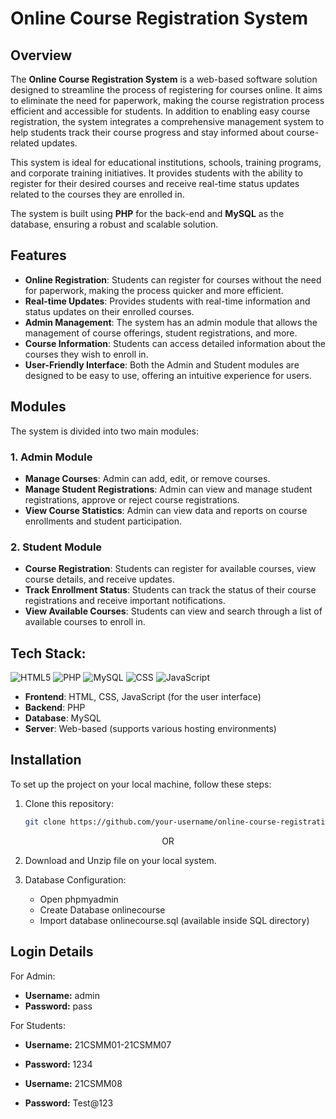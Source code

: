 # Online Course Registration System

## Overview

The **Online Course Registration System** is a web-based software solution designed to streamline the process of registering for courses online. It aims to eliminate the need for paperwork, making the course registration process efficient and accessible for students. In addition to enabling easy course registration, the system integrates a comprehensive management system to help students track their course progress and stay informed about course-related updates.

This system is ideal for educational institutions, schools, training programs, and corporate training initiatives. It provides students with the ability to register for their desired courses and receive real-time status updates related to the courses they are enrolled in.

The system is built using **PHP** for the back-end and **MySQL** as the database, ensuring a robust and scalable solution.

## Features

- **Online Registration**: Students can register for courses without the need for paperwork, making the process quicker and more efficient.
- **Real-time Updates**: Provides students with real-time information and status updates on their enrolled courses.
- **Admin Management**: The system has an admin module that allows the management of course offerings, student registrations, and more.
- **Course Information**: Students can access detailed information about the courses they wish to enroll in.
- **User-Friendly Interface**: Both the Admin and Student modules are designed to be easy to use, offering an intuitive experience for users.
  
## Modules

The system is divided into two main modules:

### 1. Admin Module
- **Manage Courses**: Admin can add, edit, or remove courses.
- **Manage Student Registrations**: Admin can view and manage student registrations, approve or reject course registrations.
- **View Course Statistics**: Admin can view data and reports on course enrollments and student participation.

### 2. Student Module
- **Course Registration**: Students can register for available courses, view course details, and receive updates.
- **Track Enrollment Status**: Students can track the status of their course registrations and receive important notifications.
- **View Available Courses**: Students can view and search through a list of available courses to enroll in.

## Tech Stack:

![HTML5](https://img.shields.io/badge/html5-%23E34F26.svg?style=for-the-badge&logo=html5&logoColor=white) ![PHP](https://img.shields.io/badge/php-%23777BB4.svg?style=for-the-badge&logo=php&logoColor=white) ![MySQL](https://img.shields.io/badge/mysql-4479A1.svg?style=for-the-badge&logo=mysql&logoColor=white)  ![CSS](https://img.shields.io/badge/css-%231572B6.svg?style=for-the-badge&logo=css3&logoColor=white) ![JavaScript](https://img.shields.io/badge/javascript-%23F7DF1E.svg?style=for-the-badge&logo=javascript&logoColor=black)

- **Frontend**: HTML, CSS, JavaScript (for the user interface)
- **Backend**: PHP
- **Database**: MySQL
- **Server**: Web-based (supports various hosting environments)

## Installation

To set up the project on your local machine, follow these steps:

1. Clone this repository:
   ```bash
   git clone https://github.com/your-username/online-course-registration-system.git

<div align="center">
    OR
</div>

2. Download and Unzip file on your local system.

3. Database Configuration:
   - Open phpmyadmin
   - Create Database onlinecourse
   - Import database onlinecourse.sql (available inside SQL directory)

## Login Details

For Admin:

- **Username:** admin
- **Password:** pass

For Students:

- **Username:** 21CSMM01-21CSMM07
- **Password:** 1234

 
- **Username:** 21CSMM08
- **Password:** Test@123

  
